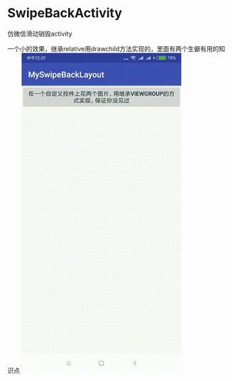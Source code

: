 # SwipeBackActivity
仿微信滑动销毁activity


一个小的效果，继承relative用drawchild方法实现的，里面有两个生僻有用的知识点
![一个小的效果，继承relative用drawchild方法实现的，里面有两个生僻有用的知识点](https://raw.githubusercontent.com/AndroidHomeMage/SwipeBackActivity/master/screen/3E94E3C5930AD90EA372B5EF6EADBA44.gif)